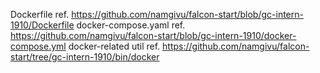 Dockerfile              ref. https://github.com/namgivu/falcon-start/blob/gc-intern-1910/Dockerfile
docker-compose.yaml     ref. https://github.com/namgivu/falcon-start/blob/gc-intern-1910/docker-compose.yml
docker-related util     ref. https://github.com/namgivu/falcon-start/tree/gc-intern-1910/bin/docker
